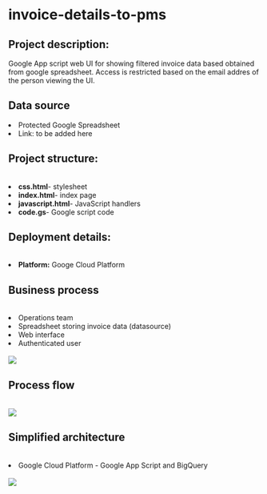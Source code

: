 # invoice-details-to-pms

<h2>Project description:</h2>
<p>Google App script web UI for showing filtered invoice data based obtained from google spreadsheet. Access is restricted based 
on the email addres of the person viewing the UI. </p>

<h2>Data source</h2>
<li>Protected Google Spreadsheet</li>
<li>Link: to be added here</li>

<h2>Project structure:</h2><br>
<li><b>css.html</b>- stylesheet </li>
<li><b>index.html</b>- index page</li>
<li><b>javascript.html</b>- JavaScript handlers</li>
<li><b>code.gs</b>- Google script code </li>

<h2>Deployment details:</h2><br>
<li><b>Platform:</b> Googe Cloud Platform</li>

<h2>Business process</h2><br>
<li>Operations team</li>
<li>Spreadsheet storing invoice data (datasource)</li>
<li>Web interface</li>
<li>Authenticated user</li><br>
<img src="https://user-images.githubusercontent.com/74961891/234194401-204752df-523a-4684-b804-bd5623cb7b2c.png">


<h2>Process flow</h2><br>
<img src="https://user-images.githubusercontent.com/74961891/234194500-1e08dcfa-0e18-473a-aa8f-40429a8e9061.png">


<h2>Simplified architecture</h2><br>
<li>Google Cloud Platform - Google App Script and BigQuery</li><br>
<img src="https://user-images.githubusercontent.com/74961891/234194066-07c4c1d7-b984-4ff0-81f3-d6c8f2391dd3.png">
